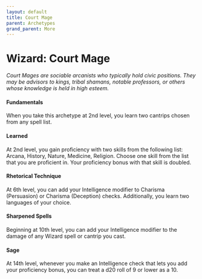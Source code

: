 ```yaml
---
layout: default
title: Court Mage
parent: Archetypes
grand_parent: More
---
```


# Wizard: Court Mage

_Court Mages are sociable arcanists who typically hold civic positions. They may be advisors to kings, tribal shamans, notable professors, or others whose knowledge is held in high esteem._


#### Fundamentals

When you take this archetype at 2nd level, you learn two cantrips chosen from any spell list.


#### Learned

At 2nd level, you gain proficiency with two skills from the following list: Arcana, History, Nature, Medicine, Religion. Choose one skill from the list that you are proficient in. Your proficiency bonus with that skill is doubled.


#### Rhetorical Technique

At 6th level, you can add your Intelligence modifier to Charisma (Persuasion) or Charisma (Deception) checks. Additionally, you learn two languages of your choice.


#### Sharpened Spells

Beginning at 10th level, you can add your Intelligence modifier to the damage of any Wizard spell or cantrip you cast.


#### Sage

At 14th level, whenever you make an Intelligence check that lets you add your proficiency bonus, you can treat a d20 roll of 9 or lower as a 10.